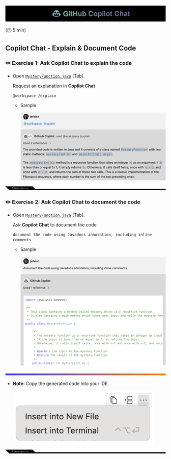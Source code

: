 ![cover](images/copilot-chat-cover-wide.png)

 (:clock10: 5 min)

## Copilot Chat - Explain & Document Code

### :pencil2: Exercise 1: Ask **Copilot Chat** to explain the code

- Open [`MysteryFunction.java`](../demos/sample-code/MysteryFunction.java) (Tab). 

  Request an explanation in **Copilot Chat**

  ```
  @workspace /explain 
  ```

  - Sample

    ![sample](images/explain.png)

![cover](images/copilot-chat-cover-wide-2.png)

### :pencil2: Exercise 2: Ask **Copilot Chat** to document the code

- Open [`MysteryFunction.java`](../demos/sample-code/MysteryFunction.java) (Tab). 

  Ask **Copilot Chat** to document the code

  ```
  document the code using Javadocs annotation, including inline comments
  ```

  - Sample

    ![sample](images/document.png)

![cover](images/copilot-chat-cover-wide-3.png)

- **Note:** Copy the generated code into your IDE

    ![copy](images/vscode-insert-code.png)

![cover](images/copilot-chat-cover-wide-2.png)